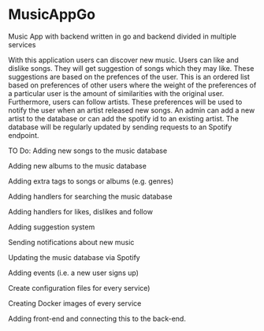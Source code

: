 # MusicAppGo
Music App with backend written in go and backend divided in multiple services

With this application users can discover new music. Users can like and dislike songs. They will get suggestion of songs which they may like. These suggestions are based on the prefences of the user. This is an ordered list based on preferences of other users where the weight of the preferences of a particular user is the amount of similarities with the original user. Furthermore, users can follow artists. These preferences will be used to notify the user when an artist released new songs. An admin can add a new artist to the database or can add the spotify id to an existing artist. The database will be regularly updated by sending requests to an Spotify endpoint.

TO Do:
Adding new songs to the music database

Adding new albums to the music database

Adding extra tags to songs or albums (e.g. genres)

Adding handlers for searching the music database

Adding handlers for likes, dislikes and follow

Adding suggestion system

Sending notifications about new music

Updating the music database via Spotify

Adding events (i.e. a new user signs up)

Create configuration files for every service)

Creating Docker images of every service

Adding front-end and connecting this to the back-end.
